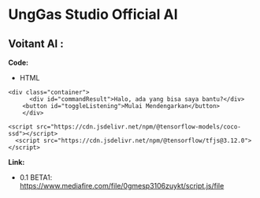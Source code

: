 # UngGas Studio Official AI

## Voitant AI :

**Code:**
- HTML
```
<div class="container">
      <div id="commandResult">Halo, ada yang bisa saya bantu?</div>
    <button id="toggleListening">Mulai Mendengarkan</button>
    </div>
    
<script src="https://cdn.jsdelivr.net/npm/@tensorflow-models/coco-ssd"></script>
  <script src="https://cdn.jsdelivr.net/npm/@tensorflow/tfjs@3.12.0"></script>
```

**Link:**
- 0.1 BETA1:
https://www.mediafire.com/file/0gmesp3106zuykt/script.js/file

